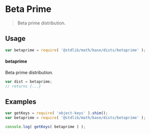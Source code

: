 # Beta Prime

> Beta prime distribution.

<section class="usage">

## Usage

```javascript
var betaprime = require( '@stdlib/math/base/dists/betaprime' );
```

#### betaprime

Beta prime distribution.

```javascript
var dist = betaprime;
// returns {...}
```

</section>

<!-- /.usage -->

<section class="examples">

## Examples

<!-- TODO: better examples -->

```javascript
var getKeys = require( 'object-keys' ).shim();
var betaprime = require( '@stdlib/math/base/dists/betaprime' );

console.log( getKeys( betaprime ) );
```

</section>

<!-- /.examples -->

<section class="links">

</section>

<!-- /.links -->
